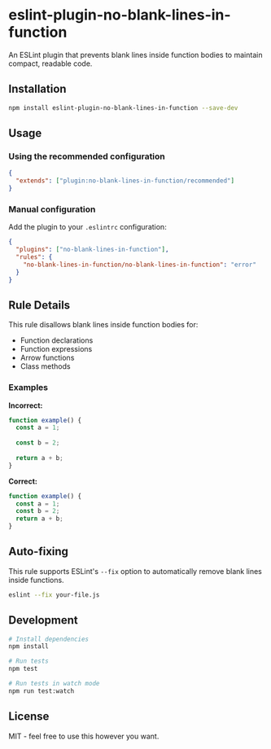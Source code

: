 # eslint-plugin-no-blank-lines-in-function

An ESLint plugin that prevents blank lines inside function bodies to maintain compact, readable code.

## Installation

```bash
npm install eslint-plugin-no-blank-lines-in-function --save-dev
```

## Usage

### Using the recommended configuration

```json
{
  "extends": ["plugin:no-blank-lines-in-function/recommended"]
}
```

### Manual configuration

Add the plugin to your `.eslintrc` configuration:

```json
{
  "plugins": ["no-blank-lines-in-function"],
  "rules": {
    "no-blank-lines-in-function/no-blank-lines-in-function": "error"
  }
}
```

## Rule Details

This rule disallows blank lines inside function bodies for:
- Function declarations
- Function expressions
- Arrow functions
- Class methods

### Examples

**Incorrect:**

```javascript
function example() {
  const a = 1;
  
  const b = 2;
  
  return a + b;
}
```

**Correct:**

```javascript
function example() {
  const a = 1;
  const b = 2;
  return a + b;
}
```

## Auto-fixing

This rule supports ESLint's `--fix` option to automatically remove blank lines inside functions.

```bash
eslint --fix your-file.js
```

## Development

```bash
# Install dependencies
npm install

# Run tests
npm test

# Run tests in watch mode
npm run test:watch
```

## License

MIT - feel free to use this however you want.
